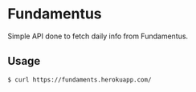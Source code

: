 # Fundamentus

Simple API done to fetch daily info from Fundamentus.

## Usage

```
$ curl https://fundaments.herokuapp.com/
```
